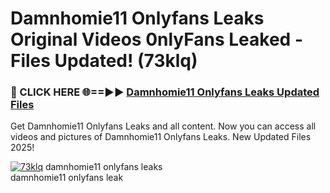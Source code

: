 # Damnhomie11 Onlyfans Leaks Original Videos 0nlyFans Leaked - Files Updated! (73klq)

<h3>🔴 CLICK HERE 🌐==►► <a href="https://tinyurl.com/2wckxsce" rel="nofollow">Damnhomie11 Onlyfans Leaks Updated Files</a></h3>

Get Damnhomie11 Onlyfans Leaks and all content. Now you can access all videos and pictures of Damnhomie11 Onlyfans Leaks. New Updated Files 2025!

[![73klq](https://i.imgur.com/AFduVYN.gif)](https://tinyurl.com/2wckxsce)
damnhomie11 onlyfans leaks<br>
damnhomie11 onlyfans leak